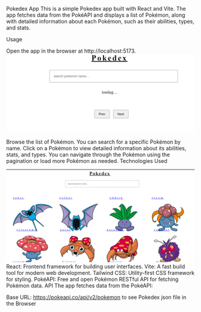 Pokedex App
This is a simple Pokedex app built with React and Vite. The app fetches data from the PokéAPI and displays a list of Pokémon, along with detailed information about each Pokémon, such as their abilities, types, and stats.

Usage

Open the app in the browser at http://localhost:5173.
![First loading Page](https://github.com/ashish8513/Pokedex-api/blob/main/first.png)

Browse the list of Pokémon. You can search for a specific Pokémon by name.
Click on a Pokémon to view detailed information about its abilities, stats, and types.
You can navigate through the Pokémon using the pagination or load more Pokémon as needed.
Technologies Used

![Home Page](https://github.com/ashish8513/Pokedex-api/blob/main/main%20page.png)
React: Frontend framework for building user interfaces.
Vite: A fast build tool for modern web development.
Tailwind CSS: Utility-first CSS framework for styling.
PokéAPI: Free and open Pokémon RESTful API for fetching Pokémon data.
API
The app fetches data from the PokéAPI:

Base URL: https://pokeapi.co/api/v2/pokemon to see Pokedex json file in the Browser 
